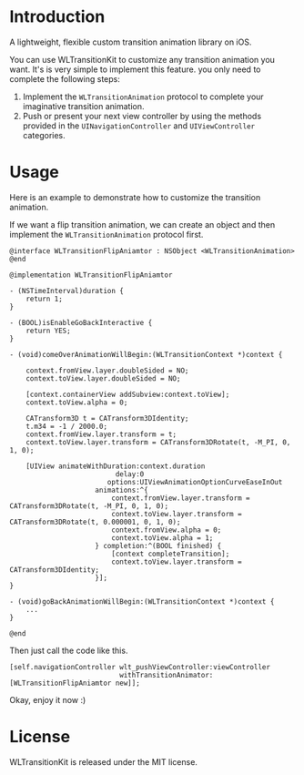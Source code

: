 # Introduction

A lightweight, flexible custom transition animation library on iOS.

You can use WLTransitionKit to customize any transition animation you want. It's is very simple to implement this feature. you only need to complete the following steps:

1. Implement the `WLTransitionAnimation` protocol to complete your imaginative transition animation.
2. Push or present your next view controller by using the methods provided in the `UINavigationController` and `UIViewController` categories.

# Usage

Here is an example to demonstrate how to customize the transition animation.

If we want a flip transition animation, we can create an object and then implement the `WLTransitionAnimation` protocol first.

```objc
@interface WLTransitionFlipAniamtor : NSObject <WLTransitionAnimation>
@end

@implementation WLTransitionFlipAniamtor

- (NSTimeInterval)duration {
    return 1;
}

- (BOOL)isEnableGoBackInteractive {
    return YES;
}

- (void)comeOverAnimationWillBegin:(WLTransitionContext *)context {
    
    context.fromView.layer.doubleSided = NO;
    context.toView.layer.doubleSided = NO;
    
    [context.containerView addSubview:context.toView];
    context.toView.alpha = 0;
    
    CATransform3D t = CATransform3DIdentity;
    t.m34 = -1 / 2000.0;
    context.fromView.layer.transform = t;
    context.toView.layer.transform = CATransform3DRotate(t, -M_PI, 0, 1, 0);
    
    [UIView animateWithDuration:context.duration
                          delay:0
                        options:UIViewAnimationOptionCurveEaseInOut
                     animations:^{
                         context.fromView.layer.transform = CATransform3DRotate(t, -M_PI, 0, 1, 0);
                         context.toView.layer.transform = CATransform3DRotate(t, 0.000001, 0, 1, 0);
                         context.fromView.alpha = 0;
                         context.toView.alpha = 1;
                     } completion:^(BOOL finished) {
                         [context completeTransition];
                         context.toView.layer.transform = CATransform3DIdentity;
                     }];
}

- (void)goBackAnimationWillBegin:(WLTransitionContext *)context {
    ...
}

@end
```

Then just call the code like this.

```objc
[self.navigationController wlt_pushViewController:viewController
                           withTransitionAnimator:[WLTransitionFlipAniamtor new]];
```

Okay, enjoy it now :)

# License

WLTransitionKit is released under the MIT license. 
